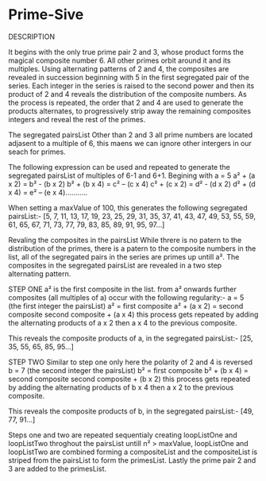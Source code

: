 # Prime-Sive
DESCRIPTION

It begins with the only true prime pair 2 and 3, whose product forms the magical composite number 6. 
All other primes orbit around it and its multiples. Using alternating patterns of 2 and 4, 
the composites are revealed in succession beginning with 5 in the first segregated pair of the series. 
Each integer in the series is raised to the second power and then its product of 2 and 4 reveals the distribution of the composite numbers.
As the process is repeated, the order that 2 and 4 are used to generate the products alternates, 
to progressively strip away the remaining composites integers and reveal the rest of the primes. 

The segregated pairsList
Other than 2 and 3 all prime numbers are located adjasent to a multiple of 6, this maens we can ignore other intergers in our seach for primes.

The following expression can be used and repeated to generate the segregated pairsList of multiples of 6-1 and 6+1.
Begining with a = 5 
a² + (a x 2) = b² - (b x 2)
b² + (b x 4) = c² – (c x 4)
c² + (c x 2) = d² - (d x 2)
d² + (d x 4) = e² – (e x 4)...........

When setting a maxValue of 100, this generates the following segregated pairsList:-
[5, 7, 11, 13, 17, 19, 23, 25, 29, 31, 35, 37, 41, 43, 47, 49, 53, 55, 59, 61, 65, 67, 71, 73, 77, 79, 83, 85, 89, 91, 95, 97...]

Revaling the composites in the pairsList
While threre is no patern to the distribution of the primes, there is a patern to the composite numbers in the list, all of the segregated pairs in the series are primes up untill a². The composites in the segregated pairsList are revealed in a two step alternating pattern.

STEP ONE
a² is the first composite in the list. from a² onwards further composites (all multiples of a) occur with the following regularity:-
a = 5  (the first integer the pairsList)
a² = first composite
a² + (a x 2) = second composite
second composite + (a x 4)
this process gets repeated by adding the alternating products of a x 2 then a x 4 to the previous composite.

This reveals the composite products of a, in the segregated pairsList:-
[25, 35, 55, 65, 85, 95...]

STEP TWO
Similar to step one only here the polarity of 2 and 4 is reversed
b = 7 (the second integer the pairsList)
b² = first composite
b² + (b x 4) = second composite
second composite + (b x 2)
this process gets repeated by adding the alternating products of b x 4 then a x 2 to the previous composite.

This reveals the composite products of b, in the segregated pairsList:-
[49, 77, 91...]

Steps one and two are repeated sequentialy creating loopListOne and loopListTwo throghout the pairsList untill n² > maxValue, loopListOne and loopListTwo are combined forming a compositeList and the compositeList is striped from the pairsList to form the primesList. Lastly the prime pair 2 and 3 are added to the primesList.



